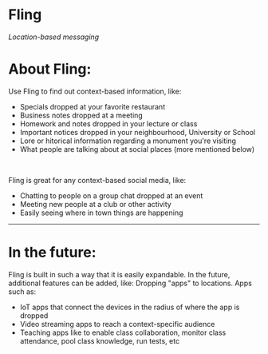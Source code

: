 <h1>Fling</h1>
<i>Location-based messaging</i>

<h1>About Fling:</h1>

Use Fling to find out context-based information, like:
<ul>
	<li>Specials dropped at your favorite restaurant</li>
	<li>Business notes dropped at a meeting</li>
	<li>Homework and notes dropped in your lecture or class</li>
	<li>Important notices dropped in your neighbourhood, University or School</li>
	<li>Lore or hitorical information regarding a monument you're visiting</li>
	<li>What people are talking about at social places (more mentioned below)</li>
</ul>

<br/>

Fling is great for any context-based social media, like:
<ul>
	<li>Chatting to people on a group chat dropped at an event</li>
	<li>Meeting new people at a club or other activity</li>
	<li>Easily seeing where in town things are happening</li>
</ul>

<hr/>
<h1>In the future:</h1>

Fling is built in such a way that it is easily expandable. In the future, additional features can be added, like:
Dropping "apps" to locations. Apps such as:<br/>
<ul>
	<li>IoT apps that connect the devices in the radius of where the app is dropped</li>
	<li>Video streaming apps to reach a context-specific audience</li>
	<li>Teaching apps like to enable class collaboration, monitor class attendance, pool class knowledge, run tests, etc</li>
</ul>